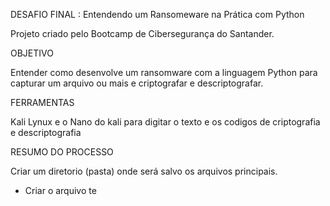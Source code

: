 DESAFIO FINAL :  Entendendo um Ransomeware na Prática com Python

Projeto criado pelo Bootcamp de Cibersegurança do Santander.

OBJETIVO

Entender como desenvolve um ransomware com a linguagem Python para capturar um arquivo ou mais e criptografar e descriptografar.

FERRAMENTAS

Kali Lynux e o Nano do kali para digitar o texto e os codigos de criptografia e descriptografia

RESUMO DO PROCESSO

Criar um diretorio (pasta) onde será salvo os arquivos principais.
- Criar o arquivo te

